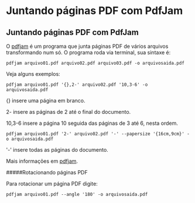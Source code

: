Juntando páginas PDF com PdfJam
===============================

Juntando páginas PDF com PdfJam
-------------------------------


O [pdfjam] é um programa que junta páginas PDF de vários arquivos transformando num só. O programa roda via terminal, sua sintaxe é:

```
pdfjam arquivo01.pdf arquivo02.pdf arquivo03.pdf -o arquivosaida.pdf
```

Veja alguns exemplos:

```
pdfjam arquivo01.pdf '{},2-' arquivo02.pdf '10,3-6' -o arquivosaida.pdf
```

{} insere uma página em branco.

2- insere as páginas de 2 até o final do documento.

10,3-6 insere a página 10 seguida das páginas de 3 até 6, nesta ordem.

```
pdfjam arquivo01.pdf '2-' arquivo02.pdf '-' --papersize '{16cm,9cm}' -o arquivosaida.pdf
```

'-' insere todas as páginas do documento.

Mais informações em [pdfjam].


#####Rotacionando páginas PDF

Para rotacionar um página PDF digite:

```
pdfjam arquivo01.pdf --angle '180' -o arquivosaida.pdf
```



[pdfjam]:http://manpages.ubuntu.com/manpages/maverick/man1/pdfjam.1.html